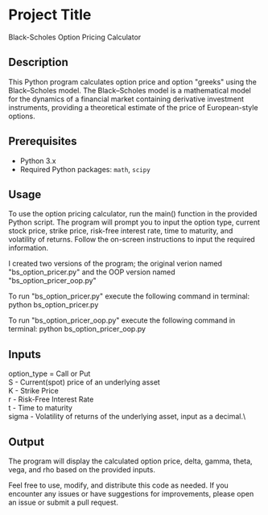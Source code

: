 
# Project Title

Black-Scholes Option Pricing Calculator


## Description

This Python program calculates option price and option "greeks" using the Black–Scholes model. The Black–Scholes model is a mathematical model for the dynamics of a financial market containing derivative investment instruments, providing a theoretical estimate of the price of European-style options.

 

## Prerequisites

- Python 3.x
- Required Python packages: `math`, `scipy`
## Usage

To use the option pricing calculator, run the main() function in the provided Python script. The program will prompt you to input the option type, current stock price, strike price, risk-free interest rate, time to maturity, and volatility of returns. Follow the on-screen instructions to input the required information.

I created two versions of the program; the original verion named "bs_option_pricer.py" and the OOP version named "bs_option_pricer_oop.py"

To run "bs_option_pricer.py" execute the following command in terminal: 
python bs_option_pricer.py

To run "bs_option_pricer_oop.py" execute the following command in terminal: 
python bs_option_pricer_oop.py
## Inputs

option_type = Call or Put\
S - Current(spot) price of an underlying asset\
K - Strike Price\
r - Risk-Free Interest Rate\
t - Time to maturity\
sigma -  Volatility of returns of the underlying asset, input as a decimal.\
## Output

The program will display the calculated option price, delta, gamma, theta, vega, and rho based on the provided inputs.

Feel free to use, modify, and distribute this code as needed. If you encounter any issues or have suggestions for improvements, please open an issue or submit a pull request.
